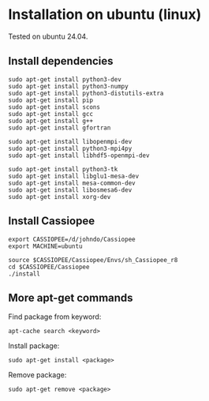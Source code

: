 # Installation on ubuntu (linux)

Tested on ubuntu 24.04.

## Install dependencies
```shell
sudo apt-get install python3-dev
sudo apt-get install python3-numpy
sudo apt-get install python3-distutils-extra
sudo apt-get install pip
sudo apt-get install scons
sudo apt-get install gcc
sudo apt-get install g++
sudo apt-get install gfortran

sudo apt-get install libopenmpi-dev
sudo apt-get install python3-mpi4py
sudo apt-get install libhdf5-openmpi-dev

sudo apt-get install python3-tk
sudo apt-get install libglu1-mesa-dev
sudo apt-get install mesa-common-dev
sudo apt-get install libosmesa6-dev
sudo apt-get install xorg-dev

```

## Install Cassiopee
```shell
export CASSIOPEE=/d/johndo/Cassiopee
export MACHINE=ubuntu
    
source $CASSIOPEE/Cassiopee/Envs/sh_Cassiopee_r8
cd $CASSIOPEE/Cassiopee
./install
```

## More apt-get commands

Find package from keyword:
```shell
apt-cache search <keyword>
```

Install package:
```shell
sudo apt-get install <package>
```

Remove package:
```shell
sudo apt-get remove <package>
```